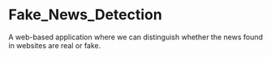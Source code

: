 # Fake_News_Detection

A web-based application where we can distinguish whether the news found in websites are real or fake.

